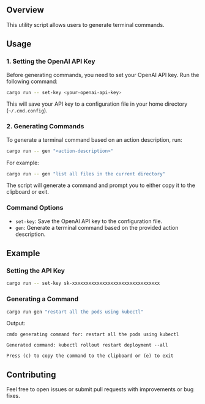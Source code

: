 ## Overview

This utility script allows users to generate terminal commands.

## Usage

### 1. Setting the OpenAI API Key

Before generating commands, you need to set your OpenAI API key. Run the following command:

```sh
cargo run -- set-key <your-openai-api-key>
```

This will save your API key to a configuration file in your home directory (`~/.cmd.config`).

### 2. Generating Commands

To generate a terminal command based on an action description, run:

```sh
cargo run -- gen "<action-description>"
```

For example:

```sh
cargo run -- gen "list all files in the current directory"
```

The script will generate a command and prompt you to either copy it to the clipboard or exit.

### Command Options

- `set-key`: Save the OpenAI API key to the configuration file.
- `gen`: Generate a terminal command based on the provided action description.

## Example

### Setting the API Key

```sh
cargo run -- set-key sk-xxxxxxxxxxxxxxxxxxxxxxxxxxxxxxxx
```

### Generating a Command

```sh
cargo run gen "restart all the pods using kubectl"
```

Output:

```
cmdo generating command for: restart all the pods using kubectl

Generated command: kubectl rollout restart deployment --all

Press (c) to copy the command to the clipboard or (e) to exit
```

## Contributing

Feel free to open issues or submit pull requests with improvements or bug fixes.

